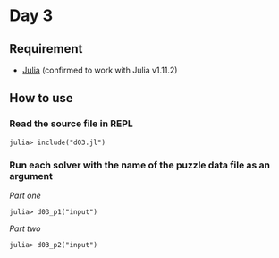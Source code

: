 # Day 3

## Requirement

* [Julia](https://julialang.org/) (confirmed to work with Julia v1.11.2)

## How to use

### Read the source file in REPL

```console
julia> include("d03.jl")
```

### Run each solver with the name of the puzzle data file as an argument

*Part one*

```console
julia> d03_p1("input")
```

*Part two*

```console
julia> d03_p2("input")
```

